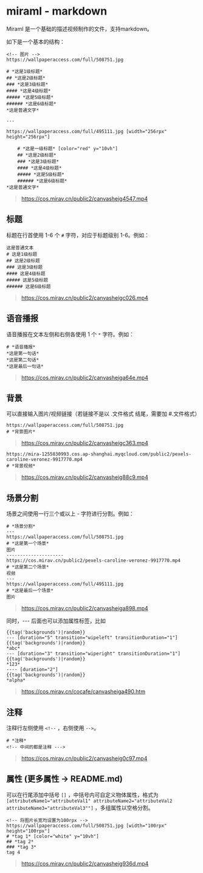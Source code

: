 # miraml - markdown

Miraml 是一个基础的描述视频制作的文件，支持markdown。

如下是一个基本的结构：
```
<!-- 图片 -->
https://wallpaperaccess.com/full/508751.jpg

# *这是1级标题*
## *这是2级标题*
### *这是3级标题*
#### *这是4级标题*
##### *这是5级标题*
###### *这是6级标题*
*这是普通文字*

---

https://wallpaperaccess.com/full/495111.jpg [width="256rpx" height="256rpx"]

    # *这是一级标题* [color="red" y="10vh"]
    ## *这是2级标题*
    ### *这是3级标题*
    #### *这是4级标题*
    ##### *这是5级标题*
    ###### *这是6级标题*
*这是普通文字*
```
> https://cos.mirav.cn/public2/canvasheig4547.mp4

## 标题
标题在行首使用 1-6 个 `#` 字符，对应于标题级别 1-6。例如：
```
这是普通文本
# 这是1级标题
## 这是2级标题
### 这是3级标题
#### 这是4级标题
##### 这是5级标题
###### 这是6级标题
```
> https://cos.mirav.cn/public2/canvasheigc026.mp4

## 语音播报
语音播报在文本左侧和右侧各使用 1 个 `*` 字符。例如：
```
# *语音播报*
*这是第一句话*
*这是第二句话*
*这是最后一句话*
```
> https://cos.mirav.cn/public2/canvasheiga64e.mp4
## 背景
可以直接输入图片/视频链接（若链接不是以 .文件格式 结尾，需要加 #.文件格式）
```
https://wallpaperaccess.com/full/508751.jpg
# *背景图片*
```
> https://cos.mirav.cn/public2/canvasheigc363.mp4

```
https://mira-1255830993.cos.ap-shanghai.myqcloud.com/public2/pexels-caroline-veronez-9917770.mp4
# *背景视频*
```
> https://cos.mirav.cn/public2/canvasheig88c9.mp4

## 场景分割
场景之间使用一行三个或以上 - 字符进行分割。例如：
```
# *场景分割*
---
https://wallpaperaccess.com/full/508751.jpg
# *这是第一个场景*
图片
---------------------
https://cos.mirav.cn/public2/pexels-caroline-veronez-9917770.mp4
# *这是第二个场景*
视频
---
https://wallpaperaccess.com/full/495111.jpg
# *这是最后一个场景*
图片
```
> https://cos.mirav.cn/public2/canvasheiga898.mp4

同时，--- 后面也可以添加属性标签，比如
```
{{tag('backgrounds')|random}}
--- [duration="5" transition="wipeleft" transitionDuration="1"]
{{tag('backgrounds')|random}}
*abc*
--- [duration="3" transition="wiperight" transitionDuration="1"]
{{tag('backgrounds')|random}}
*123*
---- [duration="2"]
{{tag('backgrounds')|random}}
*alpha*
```
> https://cos.mirav.cn/cocafe/canvasheiga490.htm

## 注释
注释行左侧使用 `<!--` ，右侧使用 `-->`。
```
# *注释*
<!-- 中间的都是注释 --->
```
> https://cos.mirav.cn/public2/canvasheig0c97.mp4

## 属性 (更多属性 -> README.md)
可以在行尾添加中括号 `[]` ，中括号内可自定义物体属性，格式为 `[attributeName1="attributeVal1" attributeName2="attributeVal2 attributeName3="attributeVal3""]` ，多组属性以空格分割。
```
<!-- 将图片长宽均设置为100rpx -->
https://wallpaperaccess.com/full/508751.jpg [width="100rpx" height="100rpx"]
# *tag 1* [color="white" y="10vh"]
## *tag 2*
### *tag 3*
tag 4
```
> https://cos.mirav.cn/public2/canvasheig936d.mp4
